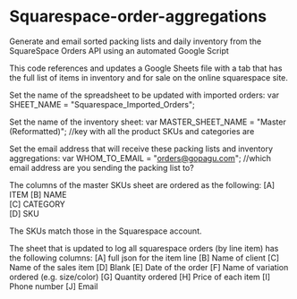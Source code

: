 # Squarespace-order-aggregations
Generate and email sorted packing lists and daily inventory from the SquareSpace Orders API using an automated Google Script

This code references and updates a Google Sheets file with a tab that has the full list of items in inventory and for sale on the online squarespace site. 

Set the name of the spreadsheet to be updated with imported orders:
var SHEET_NAME = "Squarespace_Imported_Orders"; 

Set the name of the inventory sheet:
var MASTER_SHEET_NAME = "Master (Reformatted)"; //key with all the product SKUs and categories are

Set the email address that will receive these packing lists and inventory aggregations:
var WHOM_TO_EMAIL = "orders@gopagu.com"; //which email address are you sending the packing list to?

The columns of the master SKUs sheet are ordered as the following:
[A] ITEM 
[B] NAME	
[C] CATEGORY	
[D] SKU	

The SKUs match those in the Squarespace account.

The sheet that is updated to log all squarespace orders (by line item) has the following columns:
[A] full json for the item line
[B] Name of client
[C] Name of the sales item
[D] Blank
[E] Date of the order
[F] Name of variation ordered (e.g. size/color)
[G] Quantity ordered
[H] Price of each item
[I] Phone number
[J] Email

